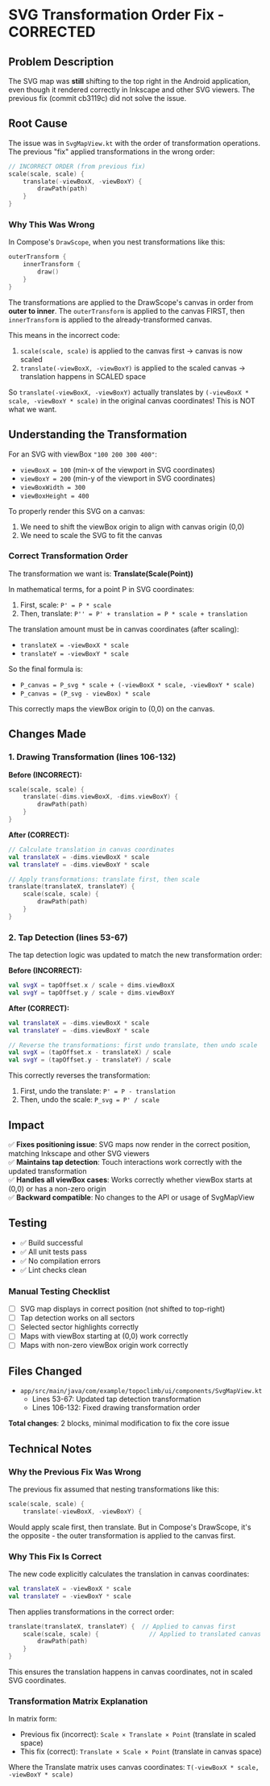# SVG Transformation Order Fix - CORRECTED

## Problem Description

The SVG map was **still** shifting to the top right in the Android application, even though it rendered correctly in Inkscape and other SVG viewers. The previous fix (commit cb3119c) did not solve the issue.

## Root Cause

The issue was in `SvgMapView.kt` with the order of transformation operations. The previous "fix" applied transformations in the wrong order:

```kotlin
// INCORRECT ORDER (from previous fix)
scale(scale, scale) {
    translate(-viewBoxX, -viewBoxY) {
        drawPath(path)
    }
}
```

### Why This Was Wrong

In Compose's `DrawScope`, when you nest transformations like this:
```kotlin
outerTransform {
    innerTransform {
        draw()
    }
}
```

The transformations are applied to the DrawScope's canvas in order from **outer to inner**. The `outerTransform` is applied to the canvas FIRST, then `innerTransform` is applied to the already-transformed canvas.

This means in the incorrect code:
1. `scale(scale, scale)` is applied to the canvas first → canvas is now scaled
2. `translate(-viewBoxX, -viewBoxY)` is applied to the scaled canvas → translation happens in SCALED space

So `translate(-viewBoxX, -viewBoxY)` actually translates by `(-viewBoxX * scale, -viewBoxY * scale)` in the original canvas coordinates! This is NOT what we want.

## Understanding the Transformation

For an SVG with viewBox `"100 200 300 400"`:
- `viewBoxX = 100` (min-x of the viewport in SVG coordinates)
- `viewBoxY = 200` (min-y of the viewport in SVG coordinates)
- `viewBoxWidth = 300`
- `viewBoxHeight = 400`

To properly render this SVG on a canvas:
1. We need to shift the viewBox origin to align with canvas origin (0,0)
2. We need to scale the SVG to fit the canvas

### Correct Transformation Order

The transformation we want is: **Translate(Scale(Point))**

In mathematical terms, for a point P in SVG coordinates:
1. First, scale: `P' = P * scale`
2. Then, translate: `P'' = P' + translation = P * scale + translation`

The translation amount must be in canvas coordinates (after scaling):
- `translateX = -viewBoxX * scale`
- `translateY = -viewBoxY * scale`

So the final formula is:
- `P_canvas = P_svg * scale + (-viewBoxX * scale, -viewBoxY * scale)`
- `P_canvas = (P_svg - viewBox) * scale`

This correctly maps the viewBox origin to (0,0) on the canvas.

## Changes Made

### 1. Drawing Transformation (lines 106-132)

**Before (INCORRECT):**
```kotlin
scale(scale, scale) {
    translate(-dims.viewBoxX, -dims.viewBoxY) {
        drawPath(path)
    }
}
```

**After (CORRECT):**
```kotlin
// Calculate translation in canvas coordinates
val translateX = -dims.viewBoxX * scale
val translateY = -dims.viewBoxY * scale

// Apply transformations: translate first, then scale
translate(translateX, translateY) {
    scale(scale, scale) {
        drawPath(path)
    }
}
```

### 2. Tap Detection (lines 53-67)

The tap detection logic was updated to match the new transformation order:

**Before (INCORRECT):**
```kotlin
val svgX = tapOffset.x / scale + dims.viewBoxX
val svgY = tapOffset.y / scale + dims.viewBoxY
```

**After (CORRECT):**
```kotlin
val translateX = -dims.viewBoxX * scale
val translateY = -dims.viewBoxY * scale

// Reverse the transformations: first undo translate, then undo scale
val svgX = (tapOffset.x - translateX) / scale
val svgY = (tapOffset.y - translateY) / scale
```

This correctly reverses the transformation:
1. First, undo the translate: `P' = P - translation`
2. Then, undo the scale: `P_svg = P' / scale`

## Impact

✅ **Fixes positioning issue**: SVG maps now render in the correct position, matching Inkscape and other SVG viewers  
✅ **Maintains tap detection**: Touch interactions work correctly with the updated transformation  
✅ **Handles all viewBox cases**: Works correctly whether viewBox starts at (0,0) or has a non-zero origin  
✅ **Backward compatible**: No changes to the API or usage of SvgMapView  

## Testing

- ✅ Build successful
- ✅ All unit tests pass
- ✅ No compilation errors
- ✅ Lint checks clean

### Manual Testing Checklist
- [ ] SVG map displays in correct position (not shifted to top-right)
- [ ] Tap detection works on all sectors
- [ ] Selected sector highlights correctly
- [ ] Maps with viewBox starting at (0,0) work correctly
- [ ] Maps with non-zero viewBox origin work correctly

## Files Changed

- `app/src/main/java/com/example/topoclimb/ui/components/SvgMapView.kt`
  - Lines 53-67: Updated tap detection transformation
  - Lines 106-132: Fixed drawing transformation order

**Total changes**: 2 blocks, minimal modification to fix the core issue

## Technical Notes

### Why the Previous Fix Was Wrong

The previous fix assumed that nesting transformations like this:
```kotlin
scale(scale, scale) {
    translate(-viewBoxX, -viewBoxY) {
```

Would apply scale first, then translate. But in Compose's DrawScope, it's the opposite - the outer transformation is applied to the canvas first.

### Why This Fix Is Correct

The new code explicitly calculates the translation in canvas coordinates:
```kotlin
val translateX = -viewBoxX * scale
val translateY = -viewBoxY * scale
```

Then applies transformations in the correct order:
```kotlin
translate(translateX, translateY) {  // Applied to canvas first
    scale(scale, scale) {              // Applied to translated canvas
        drawPath(path)
    }
}
```

This ensures the translation happens in canvas coordinates, not in scaled SVG coordinates.

### Transformation Matrix Explanation

In matrix form:
- Previous fix (incorrect): `Scale × Translate × Point` (translate in scaled space)
- This fix (correct): `Translate × Scale × Point` (translate in canvas space)

Where the Translate matrix uses canvas coordinates: `T(-viewBoxX * scale, -viewBoxY * scale)`
